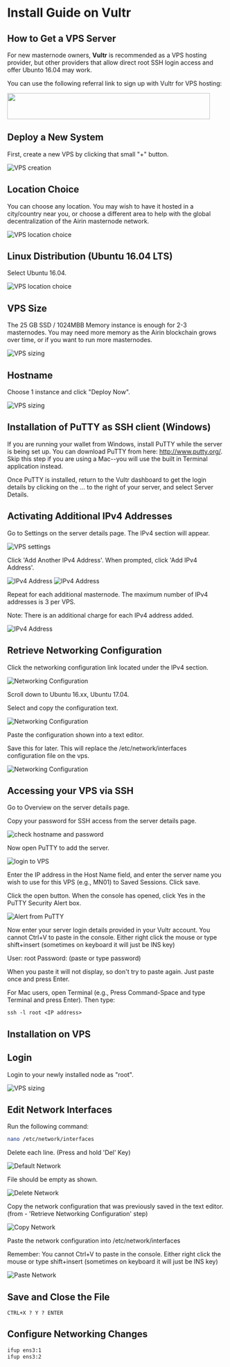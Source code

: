 # Install Guide on Vultr

## How to Get a VPS Server

For new masternode owners, **Vultr** is recommended as a VPS hosting provider, but other providers that allow direct root SSH login access and offer Ubunto 16.04 may work.

You can use the following referral link to sign up with Vultr for VPS hosting:

<a href="https://www.vultr.com/?ref=7448330"><img src="https://www.vultr.com/media/banner_2.png" width="468" height="60"></a>

## Deploy a New System

First, create a new VPS by clicking that small "+" button.

<img src="docs/images/masternode_vps/deploy-a-new-system2.png" alt="VPS creation" class="inline"/>

## Location Choice

You can choose any location. You may wish to have it hosted in a city/country near you, or choose a different area to help with the global decentralization of the Airin masternode network.

<img src="docs/images/masternode_vps/location-choice.png" alt="VPS location choice" class="inline"/>

## Linux Distribution (Ubuntu 16.04 LTS)

Select Ubuntu 16.04.

<img src="docs/images/masternode_vps/linux-distribution--ubuntu-1604-lts-.png" alt="VPS location choice" class="inline"/>

## VPS Size

The 25 GB SSD / 1024MBB Memory instance is enough for 2-3 masternodes. You may need more memory as the Airin blockchain grows over time, or if you want to run more masternodes.

<img src="docs/images/masternode_vps/vps-size.png" alt="VPS sizing" class="inline"/>

## Hostname

Choose 1 instance and click "Deploy Now".

<img src="docs/images/masternode_vps/hostnames--amp--number-of-vps.png" alt="VPS sizing" class="inline"/>

## Installation of PuTTY as SSH client (Windows)

If you are running your wallet from Windows, install PuTTY while the server is being set up. You can download PuTTY from here: http://www.putty.org/. Skip this step if you are using a Mac--you will use the built in Terminal application instead.

Once PuTTY is installed, return to the Vultr dashboard to get the login details by clicking on the ... to the right of your server, and select Server Details.

## Activating Additional IPv4 Addresses

Go to Settings on the server details page. The IPv4 section will appear. 

<img src="docs/images/masternode_vps/settings-details.png" alt="VPS settings" class="inline"/>

Click 'Add Another IPv4 Address'. When prompted, click 'Add IPv4 Address'.

<img src="docs/images/masternode_vps/add-ipv4-address.png" alt="IPv4 Address" class="inline"/>
<img src="docs/images/masternode_vps/add-ipv4-address-2.png" alt="IPv4 Address" class="inline"/>

Repeat for each additional masternode. The maximum number of IPv4 addresses is 3 per VPS.

Note: There is an additional charge for each IPv4 address added. 

<img src="docs/images/masternode_vps/add-ipv4-address-4.png" alt="IPv4 Address" class="inline"/>

## Retrieve Networking Configuration

Click the networking configuration link located under the IPv4 section.

<img src="docs/images/masternode_vps/networking-configuration.png" alt="Networking Configuration" class="inline"/>

Scroll down to Ubuntu 16.xx, Ubuntu 17.04.

Select and copy the configuration text.

<img src="docs/images/masternode_vps/networking-configuration-2.png" alt="Networking Configuration" class="inline"/>

Paste the configuration shown into a text editor.

Save this for later. This will replace the /etc/network/interfaces configuration file on the vps.

<img src="docs/images/masternode_vps/networking-configuration-3.png" alt="Networking Configuration" class="inline"/>

## Accessing your VPS via SSH

Go to Overview on the server details page.

Copy your password for SSH access from the server details page.

<img src="docs/images/masternode_vps/accessing-your-vps-via-ssh.png" alt="check hostname and password" class="inline"/>

Now open PuTTY to add the server.

<img src="docs/images/masternode_vps/login-to-vps-via-putty.png" alt="login to VPS" class="inline"/>

Enter the IP address in the Host Name field, and enter the server name you wish to use for this VPS (e.g., MN01) to Saved Sessions. Click save.

Click the open button. When the console has opened, click Yes in the PuTTY Security Alert box.

<img src="docs/images/masternode_vps/putty-security-alert.png" alt="Alert from PuTTY" class="inline"/>

Now enter your server login details provided in your Vultr account.
You cannot Ctrl+V to paste in the console. Either right click the mouse or type shift+insert (sometimes
on keyboard it will just be INS key)

User: root
Password: (paste or type password)

When you paste it will not display, so don't try to paste again.
Just paste once and press Enter.

For Mac users, open Terminal (e.g., Press Command-Space and type Terminal and press Enter). Then type:

```
ssh -l root <IP address>
```

## Installation on VPS

## Login 

Login to your newly installed node as "root".

<img src="docs/images/masternode_vps/first-ssh-session.png" alt="VPS sizing" class="inline"/>

## Edit Network Interfaces

Run the following command:

```bash
nano /etc/network/interfaces
```

Delete each line. (Press and hold 'Del' Key)

<img src="docs/images/masternode_vps/default-network-configuration.png" alt="Default Network" class="inline"/>

File should be empty as shown.

<img src="docs/images/masternode_vps/delete-network-configuration.png" alt="Delete Network" class="inline"/>

Copy the network configuration that was previously saved in the text editor. (from - 'Retrieve Networking Configuration' step)

<img src="docs/images/masternode_vps/copy-network-configuration.png" alt="Copy Network" class="inline"/>

Paste the network configuration into /etc/network/interfaces

Remember: You cannot Ctrl+V to paste in the console. Either right click the mouse or type shift+insert (sometimes
on keyboard it will just be INS key)

<img src="docs/images/masternode_vps/paste-network-configuration.png" alt="Paste Network" class="inline"/>

## Save and Close the File

```
CTRL+X ? Y ? ENTER
```

## Configure Networking Changes

```bash
ifup ens3:1
ifup ens3:2
```